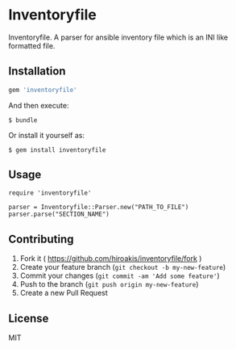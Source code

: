 # Inventoryfile

Inventoryfile. A parser for ansible inventory file which is an INI like formatted file.

## Installation


```ruby
gem 'inventoryfile'
```

And then execute:

    $ bundle

Or install it yourself as:

    $ gem install inventoryfile

## Usage

```
require 'inventoryfile'

parser = Inventoryfile::Parser.new("PATH_TO_FILE")
parser.parse("SECTION_NAME")
```

## Contributing

1. Fork it ( https://github.com/hiroakis/inventoryfile/fork )
2. Create your feature branch (`git checkout -b my-new-feature`)
3. Commit your changes (`git commit -am 'Add some feature'`)
4. Push to the branch (`git push origin my-new-feature`)
5. Create a new Pull Request

## License

MIT
